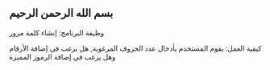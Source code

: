بسم الله الرحمن الرحيم 
---------------------------
وظيفة البرنامج: إنشاء كلمة مرور 

كيفية العمل: يقوم المستخدم بأدخال عدد الحروف المرغوبة, هل يرغب في إضافة الأرقام وهل يرغب في إضافة الرموز المميزة